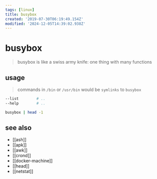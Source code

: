 ```yaml
---
tags: [linux]
title: busybox
created: '2019-07-30T06:19:49.154Z'
modified: '2024-12-05T14:39:02.938Z'
---
```


# busybox

> busybox is like a swiss army knife: one thing with many functions

## usage

> commands in `/bin` or `/usr/bin` would be `symlinks` to `busybox`

```sh
--list        # ..
--help        # ..
```

```sh
busybox | head -1
```

## see also

- [[ash]]
- [[apk]]
- [[awk]]
- [[crond]]
- [[docker-machine]]
- [[head]]
- [[netstat]]

